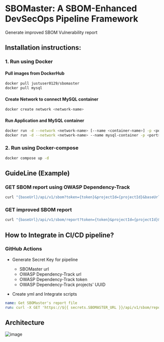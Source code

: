 # SBOMaster: A SBOM-Enhanced DevSecOps Pipeline Framework
Generate improved SBOM Vulnerability report

## Installation instructions:

### 1. Run using Docker

#### Pull images from DockerHub
```bash
docker pull justuser0129/sbomaster
docker pull mysql
```

#### Create Network to connect MySQL container
```bash
docker create network <network-name>
```

#### Run Application and MySQL container
```bash
docker run -d --network <network-name> [--name <container-name>] -p <port>:8080 justuser0129/sbomaster[:version]
docker run -d --network <network-name> --name mysql-container -p <port>:3306 -e MYSQL_ROOT_PASSWORD=root mysql[:version]
```

### 2. Run using Docker-compose

```bash
docker compose up -d
```

## GuideLine (Example)
### GET SBOM report using OWASP Dependency-Track  

```bash
curl "{baseUrl}/api/v1/sbom?token={token}&projectId={projectId}&baseUrl={baseUrl}"
```

### GET improved SBOM report

```bash
curl "{baseUrl}/api/v1/sbom/report?token={token}&projectId={projectId}&baseUrl={baseUrl}"
```

## How to Integrate in CI/CD pipeline?
### GitHub Actions
- Generate Secret Key for pipeline
  - SBOMaster url
  - OWASP Dependency-Track url
  - OWASP Dependency-Track token
  - OWASP Dependency-Track projects' UUID

- Create yml and Integrate scripts
```yml
name: Get SBOMaster's report file
run: curl -X GET 'https://${{ secrets.SBOMASTER_URL }}/api/v1/sbom/report?token=${{ secrets.TOKEN }}&uuid=${{ secrets.UUID }}&baseurl=${{ secrets.TRACK_URL }}' | jq '.' > filename.json
``` 

## Architecture
![image](https://github.com/Juser0/SBOMaster/assets/108407945/5e29a3ab-ce42-4eb2-ba6f-443424410263)




